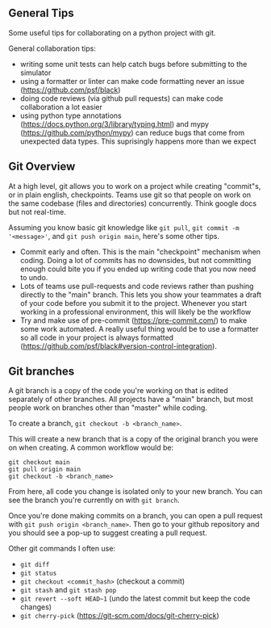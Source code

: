 ## General Tips

Some useful tips for collaborating on a python project with git.

General collaboration tips:
- writing some unit tests can help catch bugs before submitting to the simulator
- using a formatter or linter can make code formatting never an issue (https://github.com/psf/black)
- doing code reviews (via github pull requests) can make code collaboration a lot easier
- using python type annotations (https://docs.python.org/3/library/typing.html) and mypy (https://github.com/python/mypy) can reduce bugs that come from unexpected data types. This suprisingly happens more than we expect

## Git Overview

At a high level, git allows you to work on a project while creating "commit"s, or in plain english, checkpoints. Teams use git so that people on work on the same codebase (files and directories) concurrently. Think google docs but not real-time.

Assuming you know basic git knowledge like `git pull`, `git commit -m '<message>'`, and `git push origin main`, here's some other tips.

- Commit early and often. This is the main "checkpoint" mechanism when coding. Doing a lot of commits has no downsides, but not committing enough could bite you if you ended up writing code that you now need to undo.
- Lots of teams use pull-requests and code reviews rather than pushing directly to the "main" branch. This lets you show your teammates a draft of your code before you submit it to the project. Whenever you start working in a professional environment, this will likely be the workflow
- Try and make use of pre-commit (https://pre-commit.com/) to make some work automated. A really useful thing would be to use a formatter so all code in your project is always formatted (https://github.com/psf/black#version-control-integration).

## Git branches
A git branch is a copy of the code you're working on that is edited separately of other branches. All projects have a "main" branch, but most people work on branches other than "master" while coding.

To create a branch, `git checkout -b <branch_name>`.

This will create a new branch that is a copy of the original branch you were on when creating. A common workflow would be:

```
git checkout main
git pull origin main
git checkout -b <branch_name>
```

From here, all code you change is isolated only to your new branch. You can see the branch you're currently on with `git branch`.

Once you're done making commits on a branch, you can open a pull request with `git push origin <branch_name>`. Then go to your github repository and you should see a pop-up to suggest creating a pull request.

Other git commands I often use:
- `git diff`
- `git status`
- `git checkout <commit_hash>` (checkout a commit)
- `git stash` and `git stash pop`
- `git revert --soft HEAD~1` (undo the latest commit but keep the code changes)
- `git cherry-pick` (https://git-scm.com/docs/git-cherry-pick)
